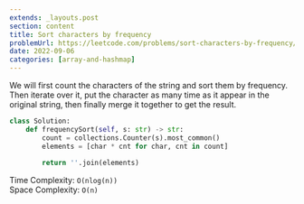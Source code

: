 ```yaml
---
extends: _layouts.post
section: content
title: Sort characters by frequency
problemUrl: https://leetcode.com/problems/sort-characters-by-frequency/
date: 2022-09-06
categories: [array-and-hashmap]
---
```


We will first count the characters of the string and sort them by frequency. Then iterate over it, put the character as many time as it appear in the original string, then finally merge it together to get the result.

```python
class Solution:
    def frequencySort(self, s: str) -> str:
        count = collections.Counter(s).most_common()
        elements = [char * cnt for char, cnt in count]
        
        return ''.join(elements)
```

Time Complexity: `O(nlog(n))` <br/>
Space Complexity: `O(n)`